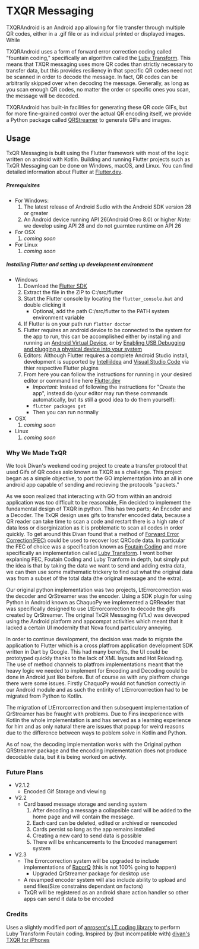 # TXQR Messaging

TXQRAndroid is an Android app allowing for file transfer through multiple QR codes, either in a .gif file or as individual printed or displayed images. While 


TXQRAndroid uses a form of forward error correction coding called "fountain coding," specifically an algorithm called the [Luby Transform](https://divan.dev/posts/fountaincodes/). 
This means that TXQR messaging uses more QR codes than strictly necessary to transfer data, but this provides resiliency in that 
specific QR codes need not be scanned in order to decode the message. In fact, QR codes can be arbitrarily skipped over when decoding the message. 
Generally, as long as you scan enough QR codes, no matter the order or specific ones you scan, the message will be decoded. 


TXQRAndroid has built-in facilities for generating these QR code GIFs, but for more fine-grained control over the actual QR encoding itself, 
we provide a Python package called [QRStreamer](https://github.com/ThePlasmaRailgun/QRStreamer) to generate GIFs and images. 

## Usage 

TxQR Messaging is built using the Flutter framework with most of the logic written on android with Kotlin.
Building and running Flutter projects such as TxQR Messaging can be done on Windows, macOS, and Linux.
You can find detailed information about Flutter at [Flutter.dev](https://flutter.dev).
##### Prerequisites
* For Windows:
	1. The latest release of Android Sudio with the Android SDK version 28 or greater
	2. An Android device running API 26(Android Oreo 8.0) or higher *Note:* we develop using API 28 and do not guarntee runtime on API 26
* For OSX
	1. *coming soon*
* For Linux
	1. *coming soon*
##### Installing Flutter and setting up development environment
* Windows
	1. Download the [Flutter SDK](https://storage.googleapis.com/flutter_infra/releases/stable/windows/flutter_windows_v1.5.4-hotfix.2-stable.zip)
	2. Extract the file in the ZIP to C:/src/flutter
	3. Start the Flutter console by locating the `flutter_console.bat` and double clicking it
		* Optional, add the path C:/src/flutter to the PATH system environment variable
	4. If Flutter is on your path run `flutter doctor`
	5. Flutter requires an android device to be connected to the system for the app to run, this can be accomplished either by installing and running an [Android Virtual Device](https://flutter.dev/docs/get-started/install/windows#set-up-the-android-emulator), *or* by [Enabling USB Debugging and plugging a physical device into your system](https://flutter.dev/docs/get-started/install/windows#set-up-your-android-device)
	6. Editors: Although Flutter requires a complete Android Studio install, development is supported by [IntellijIdea](https://flutter.dev/docs/get-started/editor?tab=androidstudio) and [Visual Studio Code](https://flutter.dev/docs/get-started/editor?tab=vscode) via thier respective Flutter plugins
	7. From here you can follow the instructions for running in your desired editor or command line here [Flutter.dev](https://flutter.dev/docs/get-started/test-drive?tab=)
		* *Important:* Instead of following the instructions for "Create the app", instead do (your editor may run these commands automatically, but its still a good idea to do them yourself):
		* `flutter packages get`
		* Then you can run normally
* OSX
	1. *coming soon*
* Linux
	1. *coming soon*

### Why We Made TxQR
We took Divan's weekend coding project to create a transfer protocol that used Gifs of QR codes aslo known as TXQR as a challenge. This project began as a simple objective, to port the GO implementation into an all in one android app capable of sending and recieving the protocols "packets."

As we soon realized that interacting with GO from within an android application was too difficult to be reasonable, Fin decided to implement the fundamental design of TXQR in python. This has two parts; An Encoder and a Decoder. The TxQR design uses gifs to transfer encoded data, because a QR reader can take time to scan a code and restart there is a high rate of data loss or disorginization as it is problematic to scan all codes in order quickly. To get around this Divan found that a method of [Forward Error Correction(FEC)](https://en.wikipedia.org/wiki/Forward_error_correction) could be used to recover lost QRCode data. In particular the FEC of choice was a specification known as [Foutain Coding](https://en.wikipedia.org/wiki/Fountain_code) and more specifically an implementation called [Luby Transform](https://en.wikipedia.org/wiki/Luby_transform_code). I wont bother explaning FEC, Foutain Coding and Luby Tranform in depth, but simply put the idea is that by taking the data we want to send and adding extra data, we can then use some mathematic trickery to find out what the original data was from a subset of the total data (the original message and the extra).

Our original python implementation was two projects, LtErrorcorrection was the decoder and QrStreamer was the encoder. Using a SDK plugin for using Python in Android known as ChaquoPy we implemented a QRReader that was specifically designed to use LtErrorcorrection to decode the gifs created by QrStreamer. The original TxQR Messaging (V1.x) was deveoped using the Android platform and appcompat activities which meant that it lacked a certain UI modernity that Nova found particulary annoying.

In order to continue development, the decision was made to migrate the application to Flutter which is a cross platfrom application development SDK written in Dart by Google. This had many benefits, the UI could be prototyped quickly thanks to the lack of XML layouts and Hot Reloading. The use of method channels to platfrom implementations meant that the heavy logic we needed to implement for Encoding and Decoding could be done in Android just like before. But of course as with any platfrom change there were some issues. Firstly ChaquoPy would not function correctly in our Android module and as such the entirity of LtErrorcorrection had to be migrated from Python to Kotlin.

The migration of LtErrorcorrection and then subsequent implementation of QrStreamer has be fraught with problems. Due to Fins inexperience with Kotlin the whole implementation is and has served as a learning experience for him and as only natural there are issues that popup for weird reasons due to the difference between ways to poblem solve in Kotlin and Python.

As of now, the decoding implementation works with the Original python QRStreamer package and the encoding implementation does not produce decodable data, but it is being worked on activly.

### Future Plans
* V2.1.2
	* Encoded Gif Storage and viewing
* V2.2
	* Card based message storage and sending system
		1. After decoding a message a collapsible card will be added to the home page and will contain the message.
		2. Each card can be deleted, edited or archived or reencoded
		3. Cards persist so long as the app remains installed
		4. Creating a new card to send data is possible
		5. There will be enhcancements to the Encoded management system
* V2.3
	* The Errorcorrection system will be upgraded to include implementations of [RaporQ](https://openrq-team.github.io/openrq/) (this is not 100% going to happen)
		* Upgraded QrStreamer package for desktop use
	* A revamped encoder system will also include ability to upload and send files(Size constrains dependant on factors)
	* TxQR will be registered as an android share action handler so other apps can send it data to be encoded

### Credits

Uses a slightly modified port of [anrosent's LT coding library](https://github.com/anrosent/LT-Code) to perform Luby Transform Foutain coding. Inspired by (but incompatible with) [divan's TXQR for iPhones](https://github.com/divan/txqr)